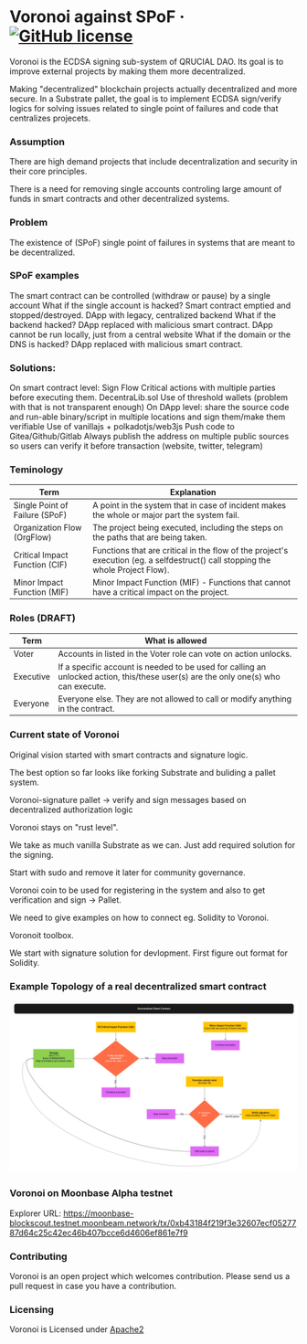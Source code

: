 # Voronoi against SPoF &middot; [![GitHub license](https://img.shields.io/badge/license-GPL3%2FApache2-blue)](https://github.com/Qrucial/voronoi/blob/main/LICENSE)
Voronoi is the ECDSA signing sub-system of QRUCIAL DAO. Its goal is to improve external projects by making them more decentralized.

Making "decentralized" blockchain projects actually decentralized and more secure.
In a Substrate pallet, the goal is to implement ECDSA sign/verify logics for solving issues related to single point of failures and code that centralizes projecets.

### Assumption
There are high demand projects that include decentralization and security in their core principles.

There is a need for removing single accounts controling large amount of funds in smart contracts and other decentralized systems.

### Problem
The existence of (SPoF) single point of failures in systems that are meant to be decentralized.

### SPoF examples
The smart contract can be controlled (withdraw or pause) by a single account
What if the single account is hacked? Smart contract emptied and stopped/destroyed.
DApp with legacy, centralized backend
What if the backend hacked? DApp replaced with malicious smart contract.
DApp cannot be run locally, just from a central website
What if the domain or the DNS is hacked? DApp replaced with malicious smart contract.

### Solutions:
On smart contract level: Sign Flow Critical actions with multiple parties before executing them.
DecentraLib.sol
Use of threshold wallets (problem with that is not transparent enough)
On DApp level: share the source code and run-able binary/script in multiple locations and sign them/make them verifiable
Use of vanillajs + polkadotjs/web3js
Push code to Gitea/Github/Gitlab
Always publish the address on multiple public sources so users can verify it before transaction (website, twitter, telegram)

### Teminology

| Term | Explanation |
| ------ | ------ |
| Single Point of Failure (SPoF)  |A point in the system that in case of incident makes the whole or major part the system fail. |
| Organization Flow (OrgFlow) | The project being executed, including the steps on the paths that are being taken. |
| Critical Impact Function (CIF) | Functions that are critical in the flow of the project's execution (eg. a selfdestruct() call stopping the whole Project Flow). |
| Minor Impact Function (MIF) | Minor Impact Function (MIF) - Functions that cannot have a critical impact on the project. |

### Roles (DRAFT)
| Term | What is allowed |
| ------ | ------ |
| Voter | Accounts in listed in the Voter role can vote on action unlocks. |
| Executive | If a specific account is needed to be used for calling an unlocked action, this/these user(s) are the only one(s) who can execute.|
| Everyone | Everyone else. They are not allowed to call or modify anything in the contract. |

### Current state of Voronoi
Original vision started with smart contracts and signature logic.

The best option so far looks like forking Substrate and buliding a pallet system.

Voronoi-signature pallet -> verify and sign messages based on decentralized authorization logic

Voronoi stays on "rust level".

We take as much vanilla Substrate as we can. Just add required solution for the signing.

Start with sudo and remove it later for community governance.

Voronoi coin to be used for registering in the system and also to get verification and sign -> Pallet.

We need to give examples on how to connect eg. Solidity to Voronoi.

Voronoit toolbox.

We start with signature solution for devlopment. First figure out format for Solidity.


### Example Topology of a real decentralized smart contract
![Decentralized Organization](/images/DecentraLibExample.jpg)


### Voronoi on Moonbase Alpha testnet
Explorer URL: https://moonbase-blockscout.testnet.moonbeam.network/tx/0xb43184f219f3e32607ecf0527787d64c25c42ec46b407bcce6d4606ef861e7f9


### Contributing
Voronoi is an open project which welcomes contribution. Please send us a pull request in case you have a contribution.

### Licensing
Voronoi is Licensed under [Apache2](https://github.com/Qrucial/voronoi/blob/main/LICENSE)

